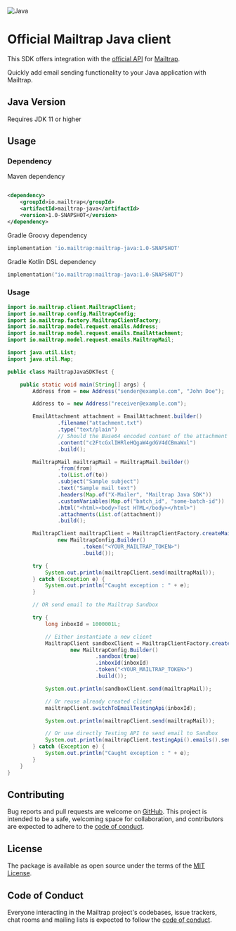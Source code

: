 ![Java](https://badgen.net/badge/icon/Java?icon=java&label=) 

# Official Mailtrap Java client

This SDK offers integration with the [official API](https://api-docs.mailtrap.io/) for [Mailtrap](https://mailtrap.io).

Quickly add email sending functionality to your Java application with Mailtrap.

## Java Version

Requires JDK 11 or higher

## Usage

### Dependency

Maven dependency

```xml

<dependency>
    <groupId>io.mailtrap</groupId>
    <artifactId>mailtrap-java</artifactId>
    <version>1.0-SNAPSHOT</version>
</dependency>
```

Gradle Groovy dependency

```groovy
implementation 'io.mailtrap:mailtrap-java:1.0-SNAPSHOT'
```

Gradle Kotlin DSL dependency

```kotlin
implementation("io.mailtrap:mailtrap-java:1.0-SNAPSHOT")
```

### Usage

```java
import io.mailtrap.client.MailtrapClient;
import io.mailtrap.config.MailtrapConfig;
import io.mailtrap.factory.MailtrapClientFactory;
import io.mailtrap.model.request.emails.Address;
import io.mailtrap.model.request.emails.EmailAttachment;
import io.mailtrap.model.request.emails.MailtrapMail;

import java.util.List;
import java.util.Map;

public class MailtrapJavaSDKTest {

    public static void main(String[] args) {
        Address from = new Address("sender@example.com", "John Doe");

        Address to = new Address("receiver@example.com");

        EmailAttachment attachment = EmailAttachment.builder()
                .filename("attachment.txt")
                .type("text/plain")
                // Should the Base64 encoded content of the attachment
                .content("c2FtcGxlIHRleHQgaW4gdGV4dCBmaWxl")
                .build();

        MailtrapMail mailtrapMail = MailtrapMail.builder()
                .from(from)
                .to(List.of(to))
                .subject("Sample subject")
                .text("Sample mail text")
                .headers(Map.of("X-Mailer", "Mailtrap Java SDK"))
                .customVariables(Map.of("batch_id", "some-batch-id"))
                .html("<html><body>Test HTML</body></html>")
                .attachments(List.of(attachment))
                .build();

        MailtrapClient mailtrapClient = MailtrapClientFactory.createMailtrapClient(
                new MailtrapConfig.Builder()
                        .token("<YOUR_MAILTRAP_TOKEN>")
                        .build());

        try {
            System.out.println(mailtrapClient.send(mailtrapMail));
        } catch (Exception e) {
            System.out.println("Caught exception : " + e);
        }

        // OR send email to the Mailtrap Sandbox

        try {
            long inboxId = 1000001L;

            // Either instantiate a new client
            MailtrapClient sandboxClient = MailtrapClientFactory.createMailtrapClient(
                    new MailtrapConfig.Builder()
                            .sandbox(true)
                            .inboxId(inboxId)
                            .token("<YOUR_MAILTRAP_TOKEN>")
                            .build());

            System.out.println(sandboxClient.send(mailtrapMail));

            // Or reuse already created client
            mailtrapClient.switchToEmailTestingApi(inboxId);

            System.out.println(mailtrapClient.send(mailtrapMail));

            // Or use directly Testing API to send email to Sandbox
            System.out.println(mailtrapClient.testingApi().emails().send(mailtrapMail, inboxId));
        } catch (Exception e) {
            System.out.println("Caught exception : " + e);
        }
    }
}
```

## Contributing

Bug reports and pull requests are welcome on [GitHub](https://github.com/railsware/mailtrap-java). This project is intended to be a safe, welcoming space for collaboration, and contributors are expected to adhere to the [code of conduct](CODE_OF_CONDUCT.md).

## License

The package is available as open source under the terms of the [MIT License](https://opensource.org/licenses/MIT).

## Code of Conduct

Everyone interacting in the Mailtrap project's codebases, issue trackers, chat rooms and mailing lists is expected to follow the [code of conduct](CODE_OF_CONDUCT.md).
